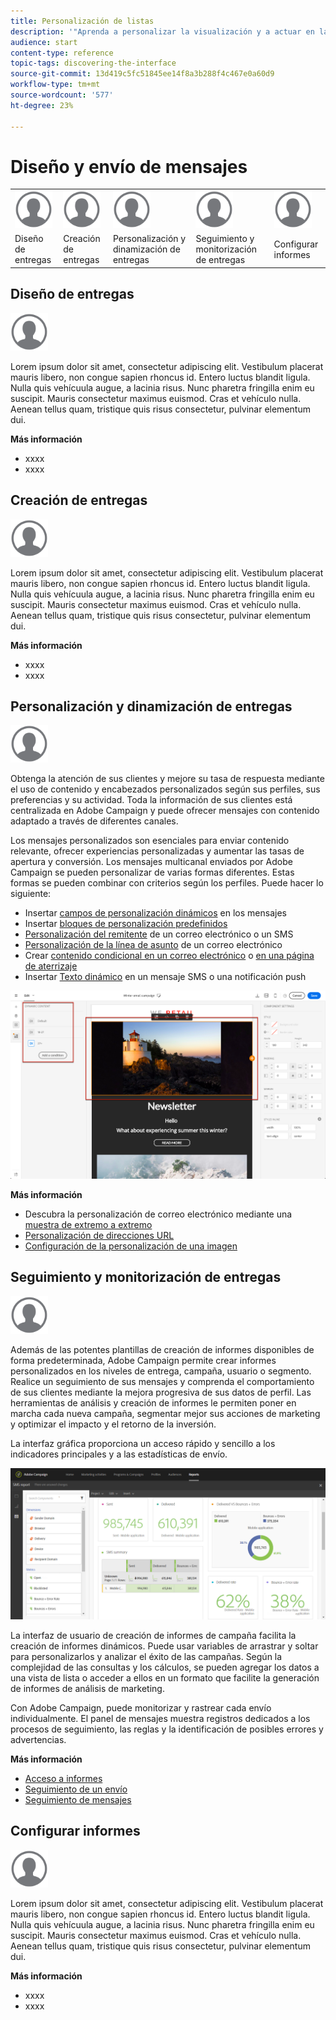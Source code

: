 ```yaml
---
title: Personalización de listas
description: '"Aprenda a personalizar la visualización y a actuar en las pantallas de lista de Adobe Campaign Standard: ordenar, filtrar, eliminar o duplicar elementos. Las pantallas de listas muestran elementos de uno o varios recursos determinados".'
audience: start
content-type: reference
topic-tags: discovering-the-interface
source-git-commit: 13d419c5fc51845ee14f8a3b288f4c467e0a60d9
workflow-type: tm+mt
source-wordcount: '577'
ht-degree: 23%

---
```



# Diseño y envío de mensajes

<table>
<tr>
    <td valign="top">
        <a href="../../start/using/work-with-audiences.md"><img width="60px" alt="condiciones" src="assets/icon_profile.svg"/></a>
    </td>
    <td valign="top">
        <a href="../../api/using/creating-a-service.md"><img width="60px" alt="condiciones" src="assets/icon_profile.svg"/></a>
    </td>
    <td valign="top">
        <a href="../../api/using/interacting-with-custom-resources.md"><img width="60px" alt="condiciones" src="assets/icon_profile.svg"/></a>
    </td>
    <td valign="top">
        <a href="../../api/using/interacting-with-marketing-history.md"><img width="60px" alt="condiciones" src="assets/icon_profile.svg"/></a>
    </td>
    <td valign="top">
        <a href="../../api/using/interacting-with-marketing-history.md"><img width="60px" alt="condiciones" src="assets/icon_profile.svg"/></a>
    </td>
</tr>
<tr>
<td>Diseño de entregas</td>
<td>Creación de entregas</td>
<td>Personalización y dinamización de entregas</td>
<td>Seguimiento y monitorización de entregas</td>
<td>Configurar informes</td>
</tr>
</table>

## Diseño de entregas

<img width="60px" alt="condiciones" src="assets/icon_profile.svg"/>

Lorem ipsum dolor sit amet, consectetur adipiscing elit. Vestibulum placerat mauris libero, non congue sapien rhoncus id. Entero luctus blandit ligula. Nulla quis vehícuula augue, a lacinia risus. Nunc pharetra fringilla enim eu suscipit. Mauris consectetur maximus euismod. Cras et vehículo nulla. Aenean tellus quam, tristique quis risus consectetur, pulvinar elementum dui.

**Más información**

* xxxx
* xxxx

## Creación de entregas

<img width="60px" alt="condiciones" src="assets/icon_profile.svg"/>

Lorem ipsum dolor sit amet, consectetur adipiscing elit. Vestibulum placerat mauris libero, non congue sapien rhoncus id. Entero luctus blandit ligula. Nulla quis vehícuula augue, a lacinia risus. Nunc pharetra fringilla enim eu suscipit. Mauris consectetur maximus euismod. Cras et vehículo nulla. Aenean tellus quam, tristique quis risus consectetur, pulvinar elementum dui.

**Más información**

* xxxx
* xxxx

## Personalización y dinamización de entregas

<img width="60px" alt="condiciones" src="assets/icon_profile.svg"/>

Obtenga la atención de sus clientes y mejore su tasa de respuesta mediante el uso de contenido y encabezados personalizados según sus perfiles, sus preferencias y su actividad. Toda la información de sus clientes está centralizada en Adobe Campaign y puede ofrecer mensajes con contenido adaptado a través de diferentes canales.

Los mensajes personalizados son esenciales para enviar contenido relevante, ofrecer experiencias personalizadas y aumentar las tasas de apertura y conversión. Los mensajes multicanal enviados por Adobe Campaign se pueden personalizar de varias formas diferentes. Estas formas se pueden combinar con criterios según los perfiles. Puede hacer lo siguiente:

* Insertar [campos de personalización dinámicos](../../designing/using/personalization.md#inserting-a-personalization-field) en los mensajes
* Insertar [bloques de personalización predefinidos](../../designing/using/personalization.md#adding-a-content-block)
* [Personalización del remitente](../../designing/using/subject-line.md) de un correo electrónico o un SMS
* [Personalización de la línea de asunto](../../designing/using/subject-line.md) de un correo electrónico
* Crear [contenido condicional en un correo electrónico](../../designing/using/personalization.md#defining-dynamic-content-in-an-email) o [en una página de aterrizaje](../../channels/using/designing-a-landing-page.md#defining-dynamic-content-in-a-landing-page)
* Insertar [Texto dinámico](../../channels/using/defining-dynamic-text.md) en un mensaje SMS o una notificación push

![](assets/delivery_content_43.png)

**Más información**

* Descubra la personalización de correo electrónico mediante una [muestra de extremo a extremo](../../designing/using/personalization.md#example-email-personalization)
* [Personalización de direcciones URL](../../designing/using/personalization.md#personalizing-urls)
* [Configuración de la personalización de una imagen](../../designing/using/personalization.md#personalizing-an-image-source)

## Seguimiento y monitorización de entregas

<img width="60px" alt="condiciones" src="assets/icon_profile.svg"/>

Además de las potentes plantillas de creación de informes disponibles de forma predeterminada, Adobe Campaign permite crear informes personalizados en los niveles de entrega, campaña, usuario o segmento. Realice un seguimiento de sus mensajes y comprenda el comportamiento de sus clientes mediante la mejora progresiva de sus datos de perfil. Las herramientas de análisis y creación de informes le permiten poner en marcha cada nueva campaña, segmentar mejor sus acciones de marketing y optimizar el impacto y el retorno de la inversión.

La interfaz gráfica proporciona un acceso rápido y sencillo a los indicadores principales y a las estadísticas de envío.

![](assets/dynamic_report_intro.png)

La interfaz de usuario de creación de informes de campaña facilita la creación de informes dinámicos. Puede usar variables de arrastrar y soltar para personalizarlos y analizar el éxito de las campañas. Según la complejidad de las consultas y los cálculos, se pueden agregar los datos a una vista de lista o acceder a ellos en un formato que facilite la generación de informes de análisis de marketing.

Con Adobe Campaign, puede monitorizar y rastrear cada envío individualmente. El panel de mensajes muestra registros dedicados a los procesos de seguimiento, las reglas y la identificación de posibles errores y advertencias.


**Más información**

* [Acceso a informes](../../reporting/using/about-dynamic-reports.md)
* [Seguimiento de un envío](../../sending/using/monitoring-a-delivery.md)
* [Seguimiento de mensajes](../../sending/using/tracking-messages.md)

## Configurar informes

<img width="60px" alt="condiciones" src="assets/icon_profile.svg"/>

Lorem ipsum dolor sit amet, consectetur adipiscing elit. Vestibulum placerat mauris libero, non congue sapien rhoncus id. Entero luctus blandit ligula. Nulla quis vehícuula augue, a lacinia risus. Nunc pharetra fringilla enim eu suscipit. Mauris consectetur maximus euismod. Cras et vehículo nulla. Aenean tellus quam, tristique quis risus consectetur, pulvinar elementum dui.

**Más información**

* xxxx
* xxxx
